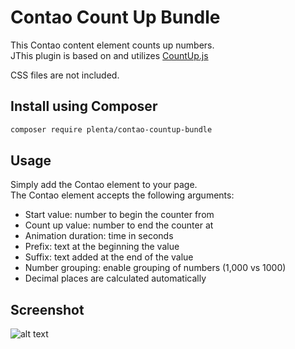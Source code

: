 # Contao Count Up Bundle

This Contao content element counts up numbers.  
JThis plugin is based on and utilizes [CountUp.js](https://github.com/inorganik/CountUp.js)

CSS files are not included.

## Install using Composer

```bash
composer require plenta/contao-countup-bundle
```

## Usage
Simply add the Contao element to your page.  
The Contao element accepts the following arguments:

- Start value: number to begin the counter from
- Count up value: number to end the counter at
- Animation duration: time in seconds
- Prefix: text at the beginning the value
- Suffix: text added at the end of the value
- Number grouping: enable grouping of numbers (1,000 vs 1000)
- Decimal places are calculated automatically


## Screenshot
![alt text](https://github.com/plenta/contao-countup-bundle/docs/contao-element.png "Logo Title Text 1")
